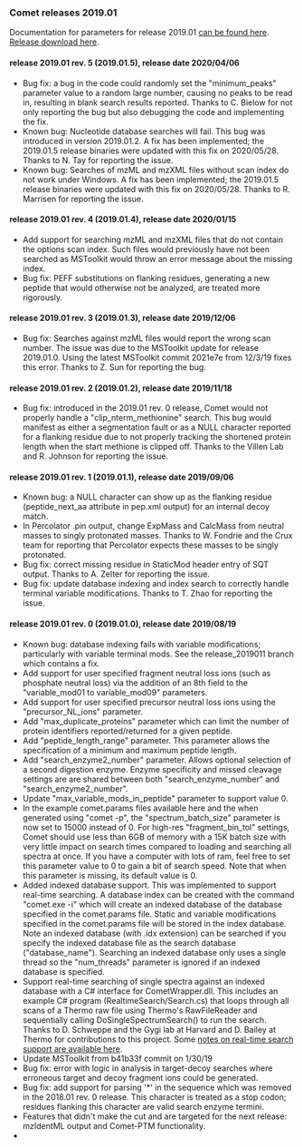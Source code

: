 ### Comet releases 2019.01

Documentation for parameters for release 2019.01 [can be found
here](/Comet/parameters/parameters_201901/).
[Release download here](https://sourceforge.net/projects/comet-ms/files/).


#### release 2019.01 rev. 5 (2019.01.5), release date 2020/04/06
- Bug fix: a bug in the code could randomly set the "minimum_peaks" parameter
value to a random large number, causing no peaks to be read in, resulting in
blank search results reported. Thanks to C. Bielow for not only reporting the
bug but also debugging the code and implementing the fix.
- Known bug: Nucleotide database searches will fail. This bug was introduced in
version 2019.01.2. A fix has been implemented; the 2019.01.5 release binaries
were updated with this fix on 2020/05/28. Thanks to N. Tay for reporting the
issue.
- Known bug: Searches of mzML and mzXML files without scan index do not work
under Windows. A fix has been implemented; the 2019.01.5 release binaries were
updated with this fix on 2020/05/28. Thanks to R. Marrisen for reporting the
issue.

#### release 2019.01 rev. 4 (2019.01.4), release date 2020/01/15
- Add support for searching mzML and mzXML files that do not contain the
options scan index. Such files would previously have not been searched as
MSToolkit would throw an error message about the missing index.
- Bug fix: PEFF substitutions on flanking residues, generating a new peptide
that would otherwise not be analyzed, are treated more rigorously.

#### release 2019.01 rev. 3 (2019.01.3), release date 2019/12/06
- Bug fix: Searches against mzML files would report the wrong scan number. The
issue was due to the MSToolkit update for release 2019.01.0. Using the latest
MSToolkit commit 2021e7e from 12/3/19 fixes this error. Thanks to Z. Sun for
reporting the bug.

#### release 2019.01 rev. 2 (2019.01.2), release date 2019/11/18
- Bug fix: introduced in the 2019.01 rev. 0 release, Comet would not properly
handle a "clip_nterm_methionine" search. This bug would manifest as either a
segmentation fault or as a NULL character reported for a flanking residue due
to not properly tracking the shortened protein length when the start methione
is clipped off. Thanks to the Villen Lab and R. Johnson for reporting the
issue.

#### release 2019.01 rev. 1 (2019.01.1), release date 2019/09/06
- Known bug: a NULL character can show up as the flanking residue
(peptide_next_aa attribute in pep.xml output) for an internal decoy match.
- In Percolator .pin output, change ExpMass and CalcMass from neutral masses to
singly protonated masses.  Thanks to W. Fondrie and the Crux team for reporting
that Percolator expects these masses to be singly protonated.
- Bug fix:  correct missing residue in StaticMod header entry of SQT output.
Thanks to A. Zelter for reporting the issue.
- Bug fix:  update database indexing and index search to correctly handle
terminal variable modifications.  Thanks to T. Zhao for reporting the issue.

#### release 2019.01 rev. 0 (2019.01.0), release date 2019/08/19
- Known bug: database indexing fails with variable modifications; particularly
with variable terminal mods. See the release_2019011 branch which contains a
fix.
- Add support for user specified fragment neutral loss ions (such as phosphate
neutral loss) via the addition of an 8th field to the "variable_mod01 to
variable_mod09" parameters.
- Add support for user specified precursor neutral loss ions using the
"precursor_NL_ions" parameter.
- Add "max_duplicate_proteins" parameter which can limit the number of protein
identifiers reported/returned for a given peptide.
- Add "peptide_length_range" parameter. This parameter allows the specification
of a minimum and maximum peptide length.
- Add "search_enzyme2_number" parameter. Allows optional selection of a second
digestion enzyme. Enzyme specificity and missed cleavage settings are are
shared between both "search_enzyme_number" and "search_enzyme2_number".
- Update "max_variable_mods_in_peptide" parameter to support value 0.
- In the example comet.params files available here and the when generated using
"comet -p", the "spectrum_batch_size" parameter is now set to 15000 instead of 0.
For high-res "fragment_bin_tol" settings, Comet should use less than 6GB of
memory with a 15K batch size with very little impact on search times compared
to loading and searching all spectra at once. If you have a computer with lots
of ram, feel free to set this parameter value to 0 to gain a bit of search
speed. Note that when this parameter is missing, its default value is 0.
- Added indexed database support. This was implemented to support real-time
searching. A database index can be created with the command "comet.exe -i"
which will create an indexed database of the database specified in the
comet.params file. Static and variable modifications specified in the
comet.params file will be stored in the index database. Note an indexed
database (with .idx extension) can be searched if you specify the indexed
database file as the search database ("database_name"). Searching an indexed
database only uses a single thread so the "num_threads" parameter is ignored if
an indexed database is specified.
- Support real-time searching of single spectra against an indexed database
with a C# interface for CometWrapper.dll. This includes an example C# program
(RealtimeSearch/Search.cs) that loops through all scans of a Thermo raw file
using Thermo's RawFileReader and sequentially calling DoSingleSpectrumSearch()
to run the search. Thanks to D. Schweppe and the Gygi lab at Harvard and D.
Bailey at Thermo for contributions to this project. Some
[notes on real-time search support are available here](/Comet/notes/20190820_indexdb.html).
- Update MSToolkit from b41b33f commit on 1/30/19
- Bug fix: error with logic in analysis in target-decoy searches where
erroneous target and decoy fragment ions could be generated.
- Bug fix: add support for parsing '*' in the sequence which was removed in the
2018.01 rev. 0 release. This character is treated as a stop codon; residues
flanking this character are valid search enzyme termini.
- Features that didn't make the cut and are targeted for the next release:
mzIdentML output and Comet-PTM functionality.
- 
